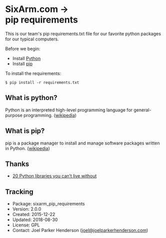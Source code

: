 # SixArm.com →<br>pip requirements

This is our team's pip requirements.txt file for our favorite python packages for our typical computers.

Before we begin:

  * Install [Python](https://en.wikipedia.org/wiki/Python_(programming_language))
  * Install [pip](https://en.wikipedia.org/wiki/Pip_(package_manager))

To install the requirements:

    $ pip install -r requirements.txt


## What is python?

Python is an interpreted high-level programming language for general-purpose programming. ([wikipedia](https://en.wikipedia.org/wiki/Python_(programming_language)))


## What is pip?

pip is a package manager to install and manage software packages written in Python. ([wikipedia](https://en.wikipedia.org/wiki/Pip_(package_manager)))


## Thanks

* [20 Python libraries you can’t live without](https://pythontips.com/2013/07/30/20-python-libraries-you-cant-live-without/)


## Tracking

* Package: sixarm_pip_requirements
* Version: 2.0.0
* Created: 2015-12-22
* Updated: 2018-08-30
* License: GPL
* Contact: Joel Parker Henderson (joel@joelparkerhenderson.com)
